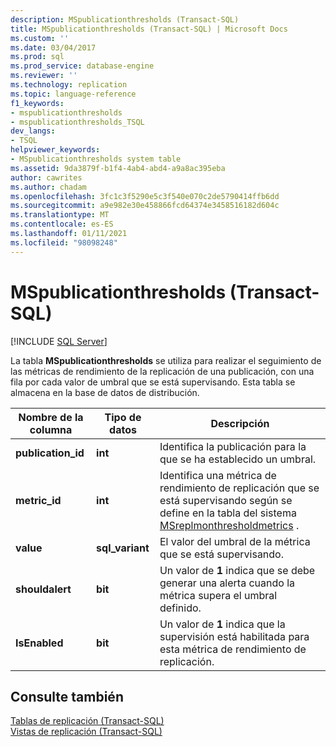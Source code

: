 ```yaml
---
description: MSpublicationthresholds (Transact-SQL)
title: MSpublicationthresholds (Transact-SQL) | Microsoft Docs
ms.custom: ''
ms.date: 03/04/2017
ms.prod: sql
ms.prod_service: database-engine
ms.reviewer: ''
ms.technology: replication
ms.topic: language-reference
f1_keywords:
- mspublicationthresholds
- mspublicationthresholds_TSQL
dev_langs:
- TSQL
helpviewer_keywords:
- MSpublicationthresholds system table
ms.assetid: 9da3879f-b1f4-4ab4-abd4-a9a8ac395eba
author: cawrites
ms.author: chadam
ms.openlocfilehash: 3fc1c3f5290e5c3f540e070c2de5790414ffb6dd
ms.sourcegitcommit: a9e982e30e458866fcd64374e3458516182d604c
ms.translationtype: MT
ms.contentlocale: es-ES
ms.lasthandoff: 01/11/2021
ms.locfileid: "98098248"
---
```

# <a name="mspublicationthresholds-transact-sql"></a>MSpublicationthresholds (Transact-SQL)
[!INCLUDE [SQL Server](../../includes/applies-to-version/sqlserver.md)]

  La tabla **MSpublicationthresholds** se utiliza para realizar el seguimiento de las métricas de rendimiento de la replicación de una publicación, con una fila por cada valor de umbral que se está supervisando. Esta tabla se almacena en la base de datos de distribución.  
  
|Nombre de la columna|Tipo de datos|Descripción|  
|-----------------|---------------|-----------------|  
|**publication_id**|**int**|Identifica la publicación para la que se ha establecido un umbral.|  
|**metric_id**|**int**|Identifica una métrica de rendimiento de replicación que se está supervisando según se define en la tabla del sistema [MSreplmonthresholdmetrics](../../relational-databases/system-tables/msreplmonthresholdmetrics-transact-sql.md) .|  
|**value**|**sql_variant**|El valor del umbral de la métrica que se está supervisando.|  
|**shouldalert**|**bit**|Un valor de **1** indica que se debe generar una alerta cuando la métrica supera el umbral definido.|  
|**IsEnabled**|**bit**|Un valor de **1** indica que la supervisión está habilitada para esta métrica de rendimiento de replicación.|  
  
## <a name="see-also"></a>Consulte también  
 [Tablas de replicación &#40;Transact-SQL&#41;](../../relational-databases/system-tables/replication-tables-transact-sql.md)   
 [Vistas de replicación &#40;Transact-SQL&#41;](../../relational-databases/system-views/replication-views-transact-sql.md)  
  
  

